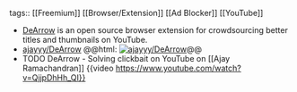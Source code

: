 tags:: [[Freemium]] [[Browser/Extension]] [[Ad Blocker]] [[YouTube]]

- [DeArrow](https://dearrow.ajay.app/) is an open source browser extension for crowdsourcing better titles and thumbnails on YouTube.
- [ajayyy/DeArrow](https://github.com/ajayyy/DeArrow)
  @@html: <a href="https://github.com/ajayyy/DeArrow/"><img src="https://github-readme-stats-astronomer.vercel.app/api/pin/?username=ajayyy&repo=DeArrow&theme=tokyonight" alt="ajayyy/DeArrow"/></a>@@
- TODO DeArrow - Solving clickbait on YouTube on [[Ajay Ramachandran]]
  {{video https://www.youtube.com/watch?v=QjjpDhHh_QI}}